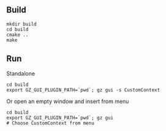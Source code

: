 ## Build

    mkdir build
    cd build
    cmake ..
    make

## Run

Standalone

    cd build
    export GZ_GUI_PLUGIN_PATH=`pwd`; gz gui -s CustomContext

Or open an empty window and insert from menu

    cd build
    export GZ_GUI_PLUGIN_PATH=`pwd`; gz gui
    # Choose CustomContext from menu
